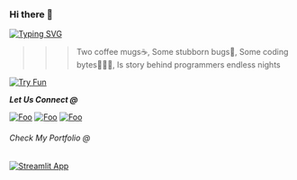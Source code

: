### Hi there 👋

[![Typing SVG](https://readme-typing-svg.herokuapp.com?font=&duration=6000&color=D4D4F7&multiline=true&width=1000&height=30&lines=I'm+Radheshyam+Vaishnav%2C+A+Software+Developer%2C+From+Mumbai%2C+India)](https://git.io/typing-svg)

>>> Two coffee mugs☕, Some stubborn bugs🐜, Some coding bytes👨🏻‍💻, Is story behind programmers endless nights

[![Try Fun](https://media.giphy.com/media/cl83qB3OpgHZToeA6h/giphy.gif)](https://radheshyamvaishnav.github.io/)



___Let Us Connect @___

[![Foo](https://img.icons8.com/ios-glyphs/30/000000/circled-envelope.png)](mailto:rdscode.py@gmail.com)
[![Foo](https://img.icons8.com/ios-glyphs/30/000000/linkedin-circled--v1.png)](https://www.linkedin.com/in/radheshyam-vaishnav/)
[![Foo](https://img.icons8.com/ios-glyphs/30/000000/github.png)](https://github.com/Radheshyamvaishnav)

                                                   
###### Check My Portfolio @

[![Streamlit App](https://static.streamlit.io/badges/streamlit_badge_black_white.svg)](https://share.streamlit.io/radheshyamvaishnav/radheshyam-vaishnav-portfolio/main/Resume.py)
